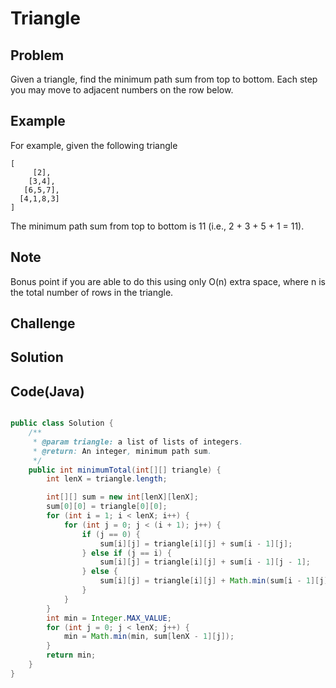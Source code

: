 Triangle
===


Problem
-------

Given a triangle, find the minimum path sum from top to bottom. Each step you may move to adjacent numbers on the row below.


Example
-------

For example, given the following triangle

    [
         [2],
        [3,4],
       [6,5,7],
      [4,1,8,3]
    ]
    
The minimum path sum from top to bottom is 11 (i.e., 2 + 3 + 5 + 1 = 11).

Note
---------

Bonus point if you are able to do this using only O(n) extra space, where n is the total number of rows in the triangle.

Challenge
---------

Solution
--------


Code(Java)
----------

```java

public class Solution {
    /**
     * @param triangle: a list of lists of integers.
     * @return: An integer, minimum path sum.
     */
    public int minimumTotal(int[][] triangle) {
        int lenX = triangle.length;

        int[][] sum = new int[lenX][lenX];
        sum[0][0] = triangle[0][0];
        for (int i = 1; i < lenX; i++) {
            for (int j = 0; j < (i + 1); j++) {
                if (j == 0) {
                    sum[i][j] = triangle[i][j] + sum[i - 1][j];
                } else if (j == i) {
                    sum[i][j] = triangle[i][j] + sum[i - 1][j - 1];
                } else {
                    sum[i][j] = triangle[i][j] + Math.min(sum[i - 1][j], sum[i - 1][j - 1]);
                }
            }
        }
        int min = Integer.MAX_VALUE;
        for (int j = 0; j < lenX; j++) {
            min = Math.min(min, sum[lenX - 1][j]);
        }
        return min;
    }
}

```